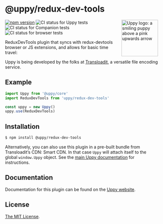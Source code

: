 # @uppy/redux-dev-tools

<img src="https://uppy.io/img/logo.svg" width="120" alt="Uppy logo: a smiling puppy above a pink upwards arrow" align="right">

[![npm version](https://img.shields.io/npm/v/@uppy/redux-dev-tools.svg?style=flat-square)](https://www.npmjs.com/package/@uppy/redux-dev-tools)
![CI status for Uppy tests](https://github.com/transloadit/uppy/workflows/Tests/badge.svg)
![CI status for Companion tests](https://github.com/transloadit/uppy/workflows/Companion/badge.svg)
![CI status for browser tests](https://github.com/transloadit/uppy/workflows/End-to-end%20tests/badge.svg)

ReduxDevTools plugin that syncs with redux-devtools browser or JS extensions,
and allows for basic time travel:

Uppy is being developed by the folks at [Transloadit](https://transloadit.com),
a versatile file encoding service.

## Example

```js
import Uppy from '@uppy/core'
import ReduxDevTools from 'uppy/redux-dev-tools'

const uppy = new Uppy()
uppy.use(ReduxDevTools)
```

## Installation

```bash
$ npm install @uppy/redux-dev-tools
```

Alternatively, you can also use this plugin in a pre-built bundle from
Transloadit’s CDN: Smart CDN. In that case `Uppy` will attach itself to the
global `window.Uppy` object. See the
[main Uppy documentation](https://uppy.io/docs/#Installation) for instructions.

## Documentation

Documentation for this plugin can be found on the
[Uppy website](https://uppy.io/docs/redux-dev-tools).

## License

[The MIT License](./LICENSE).
